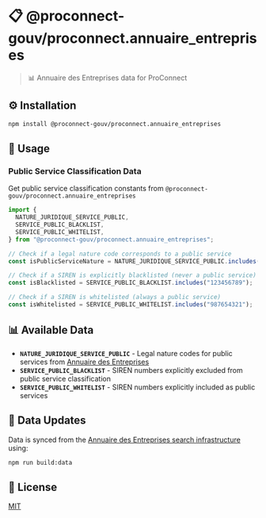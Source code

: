 # 📋 @proconnect-gouv/proconnect.annuaire_entreprises

> 📊 Annuaire des Entreprises data for ProConnect

## ⚙️ Installation

```bash
npm install @proconnect-gouv/proconnect.annuaire_entreprises
```

## 📖 Usage

### Public Service Classification Data

Get public service classification constants from `@proconnect-gouv/proconnect.annuaire_entreprises`

```ts
import {
  NATURE_JURIDIQUE_SERVICE_PUBLIC,
  SERVICE_PUBLIC_BLACKLIST,
  SERVICE_PUBLIC_WHITELIST,
} from "@proconnect-gouv/proconnect.annuaire_entreprises";

// Check if a legal nature code corresponds to a public service
const isPublicServiceNature = NATURE_JURIDIQUE_SERVICE_PUBLIC.includes("7160");

// Check if a SIREN is explicitly blacklisted (never a public service)
const isBlacklisted = SERVICE_PUBLIC_BLACKLIST.includes("123456789");

// Check if a SIREN is whitelisted (always a public service)
const isWhitelisted = SERVICE_PUBLIC_WHITELIST.includes("987654321");
```

## 📊 Available Data

- **`NATURE_JURIDIQUE_SERVICE_PUBLIC`** - Legal nature codes for public services from [Annuaire des Entreprises](https://github.com/annuaire-entreprises-data-gouv-fr/search-infra)
- **`SERVICE_PUBLIC_BLACKLIST`** - SIREN numbers explicitly excluded from public service classification
- **`SERVICE_PUBLIC_WHITELIST`** - SIREN numbers explicitly included as public services

## 🔄 Data Updates

Data is synced from the [Annuaire des Entreprises search infrastructure](https://github.com/annuaire-entreprises-data-gouv-fr/search-infra) using:

```bash
npm run build:data
```

## 📖 License

[MIT](./LICENSE.md)
